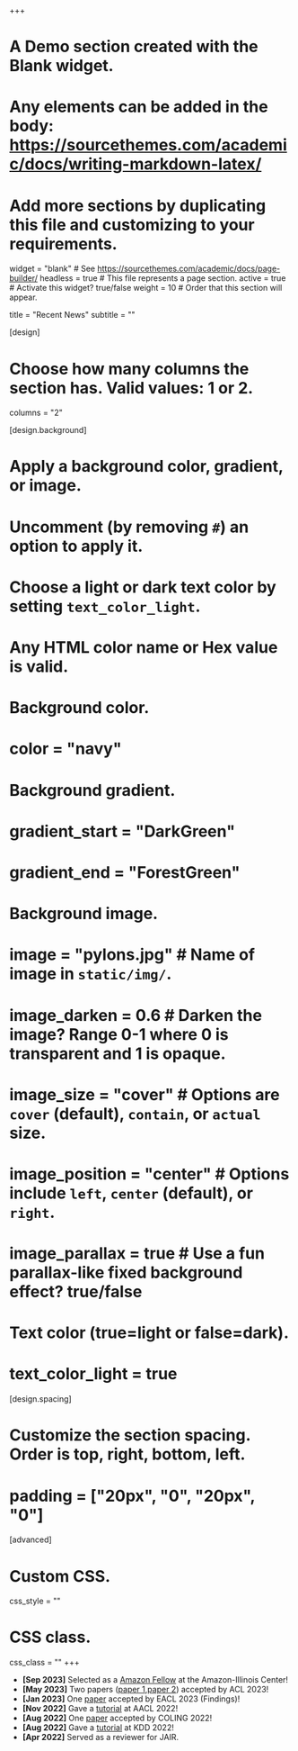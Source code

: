 +++
# A Demo section created with the Blank widget.
# Any elements can be added in the body: https://sourcethemes.com/academic/docs/writing-markdown-latex/
# Add more sections by duplicating this file and customizing to your requirements.

widget = "blank"  # See https://sourcethemes.com/academic/docs/page-builder/
headless = true  # This file represents a page section.
active = true  # Activate this widget? true/false
weight = 10  # Order that this section will appear.

title = "Recent News"
subtitle = ""

[design]
  # Choose how many columns the section has. Valid values: 1 or 2.
  columns = "2"

[design.background]
  # Apply a background color, gradient, or image.
  #   Uncomment (by removing `#`) an option to apply it.
  #   Choose a light or dark text color by setting `text_color_light`.
  #   Any HTML color name or Hex value is valid.

  # Background color.
  # color = "navy"
  
  # Background gradient.
  # gradient_start = "DarkGreen"
  # gradient_end = "ForestGreen"
  
  # Background image.
  # image = "pylons.jpg"  # Name of image in `static/img/`.
  # image_darken = 0.6  # Darken the image? Range 0-1 where 0 is transparent and 1 is opaque.
  # image_size = "cover"  #  Options are `cover` (default), `contain`, or `actual` size.
  # image_position = "center"  # Options include `left`, `center` (default), or `right`.
  # image_parallax = true  # Use a fun parallax-like fixed background effect? true/false
  
  # Text color (true=light or false=dark).
  # text_color_light = true

[design.spacing]
  # Customize the section spacing. Order is top, right, bottom, left.
  # padding = ["20px", "0", "20px", "0"]

[advanced]
 # Custom CSS.
 css_style = ""
 
 # CSS class.
 css_class = ""
+++
- __[Sep 2023]__ Selected as a [Amazon Fellow](https://aice.illinois.edu/people) at the Amazon-Illinois Center!
- __[May 2023]__ Two papers ([paper 1](https://arxiv.org/pdf/2305.07982.pdf),[paper 2](https://arxiv.org/pdf/2203.05386.pdf)) accepted by ACL 2023!
- __[Jan 2023]__ One [paper](https://arxiv.org/abs/2301.10483) accepted by EACL 2023 (Findings)!
- __[Nov 2022]__ Gave a [tutorial](https://www.aacl2022.org/Program/tutorials#h.b34topiurv0z) at AACL 2022!
- __[Aug 2022]__ One [paper](https://aclanthology.org/2022.coling-1.86/) accepted by COLING 2022!
- __[Aug 2022]__ Gave a [tutorial](https://khuangaf.github.io/kdd-tutorial-2022/) at KDD 2022!
- __[Apr 2022]__ Served as a reviewer for JAIR.

